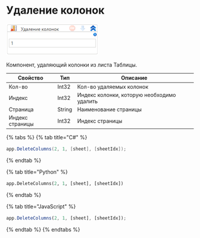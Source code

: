 # Удаление колонок

![](<../../../../.gitbook/assets/image (515).png>)

Компонент, удаляющий колонки из листа Таблицы.

| Свойство        | Тип    | Описание                                   |
| --------------- | ------ | ------------------------------------------ |
| Кол-во          | Int32  | Кол-во удаляемых колонок                   |
| Индекс          | Int32  | Индекс колонки, которую необходимо удалить |
| Страница        | String | Наименование страницы                      |
| Индекс страницы | Int32  | Индекс страницы                            |

{% tabs %}
{% tab title="C#" %}
```csharp
app.DeleteColumns(2, 1, [sheet], [sheetIdx]);
```
{% endtab %}

{% tab title="Python" %}
```python
app.DeleteColumns(2, 1, [sheet], [sheetIdx])
```
{% endtab %}

{% tab title="JavaScript" %}
```javascript
app.DeleteColumns(2, 1, [sheet], [sheetIdx]);
```
{% endtab %}
{% endtabs %}
